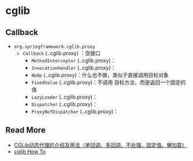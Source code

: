 # cglib

## Callback

- `org.springframework.cglib.proxy`
    - `Callback` (..cglib.proxy) ：空接口
        - `MethodInterceptor` (..cglib.proxy)：
        - `InvocationHandler` (..cglib.proxy)：
        - `NoOp` (..cglib.proxy)：什么也不做，类似于直接调用目标对象
        - `FixedValue` (..cglib.proxy)：不调用 目标方法，而是返回一个固定的值
        - `LazyLoader` (..cglib.proxy)：
        - `Dispatcher` (..cglib.proxy)：
        - `ProxyRefDispatcher` (..cglib.proxy)：
        



## Read More
- [CGLib动态代理的介绍及用法（单回调、多回调、不处理、固定值、懒加载）](https://blog.csdn.net/difffate/article/details/70552056)
- [cglib How To](https://github.com/cglib/cglib/wiki/How-To)